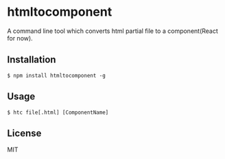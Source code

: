 # htmltocomponent
A command line tool which converts html partial file to a component(React for now).

## Installation

```shell
$ npm install htmltocomponent -g
```

## Usage

```shell
$ htc file[.html] [ComponentName]
```

## License

MIT
